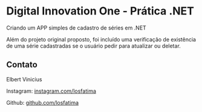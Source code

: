 # Digital Innovation One - Prática .NET

Criando um APP simples de cadastro de séries em .NET

Além do projeto original proposto, foi incluído uma verificação de existência de uma série cadastradas se o usuário pedir para atualizar ou deletar.



## Contato

Elbert Vinicius

Instagram:  [instagram.com/losfatima](https://instagram.com/losfatima)

Github:  [github.com/losfatima](https://github.com/losfatima)
